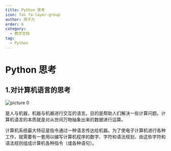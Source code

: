 ```yaml
---
title: Python 思考
icon: fas fa-layer-group
author: 周子力
order: 6
category:
  - 教学文档
tag:
  - Python
---
```


# Python 思考

## 1.对计算机语言的思考

![picture 0](https://oss.docs.z-xin.net/9973ebff05d695aad32b30e7f1f960bc964e996f9ef5b684ee3363b11483c114.png)  


是人与机器，机器与机器进行交互的语言。目的是帮助人们解决一些计算问题。计算机语言的本质就是对从世间万物抽象出来的数据进行运算。



计算机系统最大特征是指令通过一种语言传达给机器。为了使电子计算机进行各种工作，就需要有一套用以编写计算机程序的数字、字符和语法规划，由这些字符和语法规则组成计算机各种指令（或各种语句）。

